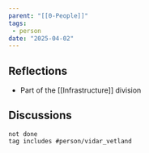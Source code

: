 ```yaml
---
parent: "[[0-People]]"
tags:
 - person
date: "2025-04-02"
---
```

## Reflections
* Part of the [[Infrastructure]] division
## Discussions
```tasks
not done
tag includes #person/vidar_vetland
```


